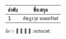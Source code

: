 ลำดับ |ชื่อ:สกุล
-----|-------------
1    | อัษฎาวุธ หอมทรัพย์
:+1: :sparkles: :camel: :tada: :rocket: :metal: :octocat:
